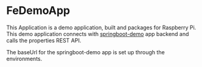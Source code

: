 # FeDemoApp

This Application is a demo application, built and packages for Raspberry Pi. This demo application
connects with [springboot-demo](https://github.com/iconsent/springboot-demo) app backend and calls the properties REST API.

The baseUrl for the springboot-demo app is set up through the environments.